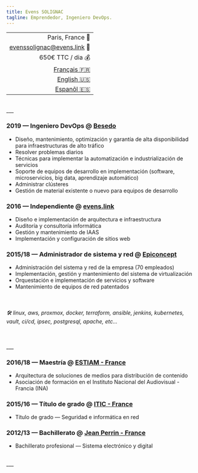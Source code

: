 ```yaml
---
title: Evens SOLIGNAC
tagline: Emprendedor, Ingeniero DevOps.
---
```

||
|-:|
| Paris, France :office: |
| [evenssolignac@evens.link](#) :e-mail: |
| 650€ TTC / dia :moneybag: |
| [Français :fr:](https://evens.link/fr) |
| [English :us:](https://evens.link/en) |
| [Espanõl :es:](https://evens.link/es) |

<br />
___
<br />

<!-- ## Experiencias -->

### 2019 — Ingeniero DevOps @ [Besedo](https://besedo.com/)
- Diseño, mantenimiento, optimización y garantía de alta disponibilidad para infraestructuras de alto tráfico
- Resolver problemas diarios
- Técnicas para implementar la automatización e industrialización de servicios
- Soporte de equipos de desarrollo en implementación (software, microservicios, big data, aprendizaje automático)
- Administrar clústeres
- Gestión de material existente o nuevo para equipos de desarrollo

### 2016 — Independiente @ [evens.link](#)
- Diseño e implementación de arquitectura e infraestructura
- Auditoría y consultoría informática
- Gestión y mantenimiento de IAAS
- Implementación y configuración de sitios web

### 2015/18 — Administrador de sistema y red @ [Epiconcept](https://www.epiconcept.fr)
- Administración del sistema y red de la empresa (70 empleados)
- Implementación, gestión y mantenimiento del sistema de virtualización
- Orquestación e implementación de servicios y software
- Mantenimiento de equipos de red patentados
<br />

<!-- ## Habilidades -->

###### :hammer_and_wrench: linux, aws, proxmox, docker, terraform, ansible, jenkins, kubernetes, vault, ci/cd, ipsec, postgresql, apache, etc...

<br />
___
<br />

<!-- ## Formación -->

### 2016/18 — Maestría @ [ESTIAM - France](https://www.estiam.education)
- Arquitectura de soluciones de medios para distribución de contenido
- Asociación de formación en el Instituto Nacional del Audiovisual - Francia (INA)

### 2015/16 — Título de grado @ [ITIC - France](https://www.iticparis.com)
- Título de grado — Seguridad e informática en red

### 2012/13 — Bachillerato @ [Jean Perrin - France](https://www.jeanperrin.org/portail/)
- Bachillerato profesional — Sistema electrónico y digital

<br />
___
<br />
